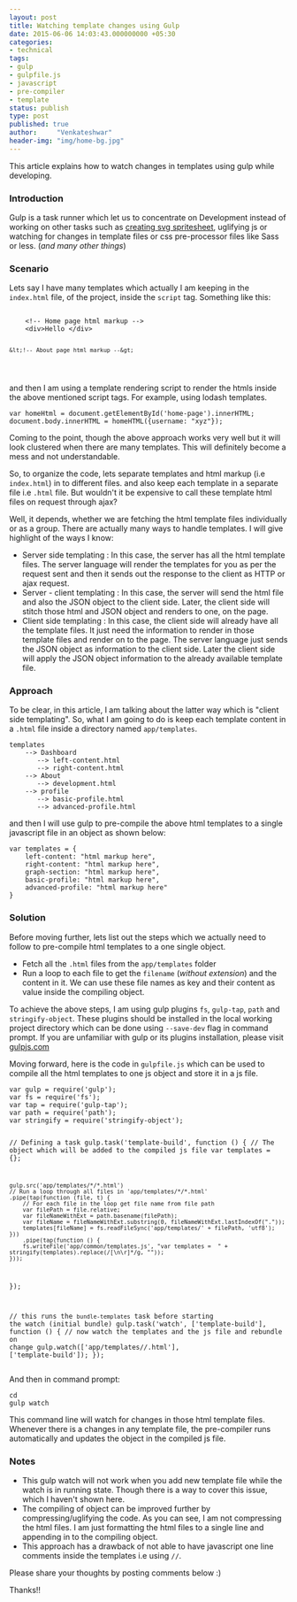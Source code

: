 ```yaml
---
layout: post
title: Watching template changes using Gulp
date: 2015-06-06 14:03:43.000000000 +05:30
categories:
- technical
tags:
- gulp
- gulpfile.js
- javascript
- pre-compiler
- template
status: publish
type: post
published: true
author:     "Venkateshwar"
header-img: "img/home-bg.jpg"
---
```

<p>This article explains how to watch changes in templates using gulp while developing. </p>
<h3 id="introduction">Introduction</h3>
<p>Gulp is a task runner which let us to concentrate on Development instead of working on other tasks such as <a href="https://github.com/jkphl/gulp-svg-sprite">creating svg spritesheet</a>, uglifying js or watching for changes in template files or css pre-processor files like Sass or less. (<em>and many other things</em>)</p>
<h3 id="scenario">Scenario</h3>
<p>Lets say I have many templates which actually I am keeping in the <code>index.html</code> file, of the project, inside the <code>script</code> tag. Something like this:</p>
<pre><code>
    &lt;!-- Home page html markup --&gt;
    &lt;div&gt;Hello &lt;/div&gt;



    &lt;!-- About page html markup --&gt;

</code></pre>
<p>and then I am using a template rendering script to render the htmls inside the above mentioned script tags. For example, using lodash templates.</p>
<pre><code>var homeHtml = document.getElementById('home-page').innerHTML;
document.body.innerHTML = homeHTML({username: "xyz"});
</code></pre>
<p>Coming to the point, though the above approach works very well but it will look clustered when there are many templates. This will definitely become a mess and not understandable.</p>
<p>So, to organize the code, lets separate templates and html markup (i.e <code>index.html</code>) in to different files. and also keep each template in a separate file i.e <code>.html</code> file. But wouldn't it be expensive to call these template html files on request through ajax?</p>
<p>Well, it depends, whether we are fetching the html template files individually or as a group. There are actually many ways to handle templates. I will give highlight of the ways I know:</p>
<ul>
<li>Server side templating : In this case, the server has all the html template files. The server language will render the templates for you as per the request sent and then it sends out the response to the client as HTTP or ajax request. </li>
<li>Server - client templating :  In this case, the server will send the html file and also the JSON object to the client side. Later, the client side will stitch those html and JSON object and renders to one, on the page. </li>
<li>Client side templating : In this case, the client side will already have all the template files. It just need the information to render in those template files and render on to the page. The server language just sends the JSON object as information to the client side. Later the client side will apply the JSON object information to the already available template file.</li>
</ul>
<h3 id="approach">Approach</h3>
<p>To be clear, in this article, I am talking about the latter way which is "client side templating".  So, what I am going to do is keep each template content in a <code>.html</code> file inside a directory named <code>app/templates</code>.</p>
<pre><code>templates
    --&gt; Dashboard
       --&gt; left-content.html
       --&gt; right-content.html
    --&gt; About
       --&gt; development.html
    --&gt; profile
       --&gt; basic-profile.html
       --&gt; advanced-profile.html
</code></pre>
<p>and then I will use gulp to pre-compile the above html templates to a single javascript file in an object as shown below:</p>
<pre><code>var templates = {
    left-content: "html markup here",
    right-content: "html markup here",
    graph-section: "html markup here",
    basic-profile: "html markup here",
    advanced-profile: "html markup here"
}
</code></pre>
<h3 id="solution">Solution</h3>
<p>Before moving further, lets list out the steps which we actually need to follow to pre-compile html templates to a one single object.</p>
<ul>
<li>Fetch all the <code>.html</code> files from the <code>app/templates</code> folder</li>
<li>Run a loop to each file to get  the <code>filename</code> (<em>without extension</em>) and the content in it. We can use these file names as key and their content as value inside the compiling object.</li>
</ul>
<p>To achieve the above steps, I am using gulp plugins <code>fs</code>, <code>gulp-tap</code>, <code>path</code> and <code>stringify-object</code>. These plugins should be installed in the local working project directory which can be done using <code>--save-dev</code> flag in command prompt. If you are unfamiliar with gulp or its plugins installation, please visit <a href="http://gulpjs.com/">gulpjs.com</a></p>
<p>Moving forward, here is the code in <code>gulpfile.js</code> which can be used to compile all the html templates to one js object and store it in a js file.</p>
<pre><code>var gulp = require('gulp');
var fs = require('fs');
var tap = require('gulp-tap');
var path = require('path');
var stringify = require('stringify-object');


// Defining a task
gulp.task('template-build', function () {
    // The object which will be added to the compiled js file
    var templates = {};

    gulp.src('app/templates/*/*.html')
    // Run a loop through all files in 'app/templates/*/*.html'
    .pipe(tap(function (file, t) {
        // For each file in the loop get file name from file path
        var filePath = file.relative;
        var fileNameWithExt = path.basename(filePath);
        var fileName = fileNameWithExt.substring(0, fileNameWithExt.lastIndexOf("."));
        templates[fileName] = fs.readFileSync('app/templates/' + filePath, 'utf8');
    }))
        .pipe(tap(function () {
        fs.writeFile('app/common/templates.js', "var templates =  " + stringify(templates).replace(/[\n\r]*/g, ""));
    }));
});

// this runs the `bundle-templates` task before starting the watch (initial bundle)
gulp.task('watch', ['template-build'], function () {
    // now watch the templates and the js file and rebundle on change
    gulp.watch(['app/templates/*/*.html'], ['template-build']);
});
</code></pre>
<p>And then in command prompt:</p>
<pre><code>cd
gulp watch
</code></pre>
<p>This command line will watch for changes in those html template files. Whenever there is a changes in any template file, the pre-compiler runs automatically and updates the object in the compiled js file.</p>
<h3 id="notes">Notes</h3>
<ul>
<li>This gulp watch will not work when you add new template file while the watch is in running state. Though there is a way to cover this issue, which I haven't shown here.</li>
<li>The compiling of object can be improved further by compressing/uglifying the code. As you can see, I am not compressing the html files. I am just formatting the html files to a single line and appending in to the compiling object.</li>
<li>This approach has a drawback of not able to have javascript one line comments inside the templates i.e using <code>//</code>.</li>
</ul>
<p>Please share your thoughts by posting comments below :)</p>
<p>Thanks!!</p>
